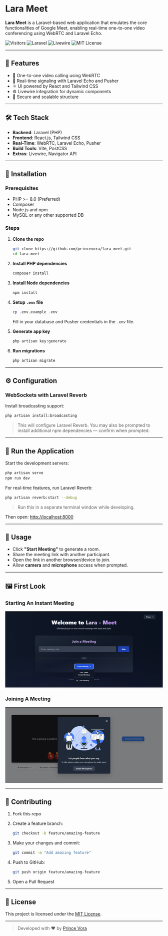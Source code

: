 
# Lara Meet

**Lara Meet** is a Laravel-based web application that emulates the core functionalities of Google Meet, enabling real-time one-to-one video conferencing using WebRTC and Laravel Echo.

<p align="left">
  <img alt="Visitors" src="https://visitor-badge.laobi.icu/badge?page_id=princevora.lara-meet" />
  <img alt="Laravel" src="https://img.shields.io/badge/Laravel-10-red" />
  <img alt="Livewire" src="https://img.shields.io/badge/Livewire-enabled-blue" />
  <img alt="MIT License" src="https://img.shields.io/badge/License-MIT-green.svg" />
</p>

---

## 📌 Features

- 🎥 One-to-one video calling using WebRTC
- 📡 Real-time signaling with Laravel Echo and Pusher
- ⚛️ UI powered by React and Tailwind CSS
- ⚙️ Livewire integration for dynamic components
- 🔐 Secure and scalable structure

---

## 🛠️ Tech Stack

- **Backend**: Laravel (PHP)
- **Frontend**: React.js, Tailwind CSS
- **Real-Time**: WebRTC, Laravel Echo, Pusher
- **Build Tools**: Vite, PostCSS
- **Extras**: Livewire, Navigator API

---

## 🚀 Installation

### Prerequisites

- PHP >= 8.0 (Preferred)
- Composer
- Node.js and npm
- MySQL or any other supported DB

### Steps

1. **Clone the repo**

   ```bash
   git clone https://github.com/princevora/lara-meet.git
   cd lara-meet
   ```

2. **Install PHP dependencies**

   ```bash
   composer install
   ```

3. **Install Node dependencies**

   ```bash
   npm install
   ```

4. **Setup `.env` file**

   ```bash
   cp .env.example .env
   ```

   Fill in your database and Pusher credentials in the `.env` file.

5. **Generate app key**

   ```bash
   php artisan key:generate
   ```

6. **Run migrations**

   ```bash
   php artisan migrate
   ```

---

## ⚙️ Configuration

### WebSockets with Laravel Reverb

Install broadcasting support:

```bash
php artisan install:broadcasting
```

> This will configure Laravel Reverb. You may also be prompted to install additional npm dependencies — confirm when prompted.

---

## 🧪 Run the Application

Start the development servers:

```bash
php artisan serve
npm run dev
```

For real-time features, run Laravel Reverb:

```bash
php artisan reverb:start --debug
```

> Run this in a separate terminal window while developing.

Then open: [http://localhost:8000](http://localhost:8000)

---

## 🧭 Usage

- Click **"Start Meeting"** to generate a room.
- Share the meeting link with another participant.
- Open the link in another browser/device to join.
- Allow **camera** and **microphone** access when prompted.

---

## 🖼️ First Look

### Starting An Instant Meeting  
![Start Meeting Screenshot](github-images/image.png)

### Joining A Meeting  
![Join Meeting Screenshot](github-images/image-1.png)

---

## 🤝 Contributing

1. Fork this repo
2. Create a feature branch:

   ```bash
   git checkout -b feature/amazing-feature
   ```

3. Make your changes and commit:

   ```bash
   git commit -m "Add amazing feature"
   ```

4. Push to GitHub:

   ```bash
   git push origin feature/amazing-feature
   ```

5. Open a Pull Request

---

## 📄 License

This project is licensed under the [MIT License](LICENSE).

---

> Developed with ❤️ by [Prince Vora](https://github.com/princevora)